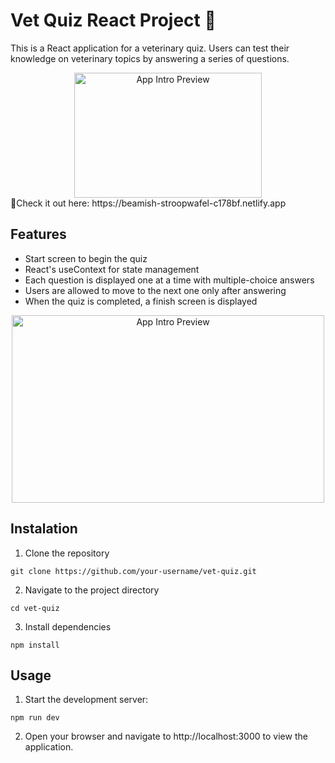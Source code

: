 # Vet Quiz React Project 🐾
This is a React application for a veterinary quiz. Users can test their knowledge on veterinary topics by answering a series of questions.
<div align="center">
<img src="https://github.com/daianamuf/quiz-app/assets/113838059/29f63951-7b28-4d02-9b5f-d6ca853309e3" width="300" height="200" alt="App Intro Preview">
</div>
🐾Check it out here: https://beamish-stroopwafel-c178bf.netlify.app

## Features
* Start screen to begin the quiz
* React's useContext for state management
* Each question is displayed one at a time with multiple-choice answers
* Users are allowed to move to the next one only after answering
* When the quiz is completed, a finish screen is displayed
<div align="center">
<img src="https://github.com/daianamuf/quiz-app/assets/113838059/777436e3-48be-4913-bf11-e3a818a5d53f" width="500" height="300" alt="App Intro Preview">
</div>

## Instalation
1. Clone the repository

``` git clone https://github.com/your-username/vet-quiz.git ```

2. Navigate to the project directory
   
``` cd vet-quiz ```

3. Install dependencies

``` npm install ```

## Usage
1. Start the development server:

``` npm run dev ```

2. Open your browser and navigate to http://localhost:3000 to view the application.



